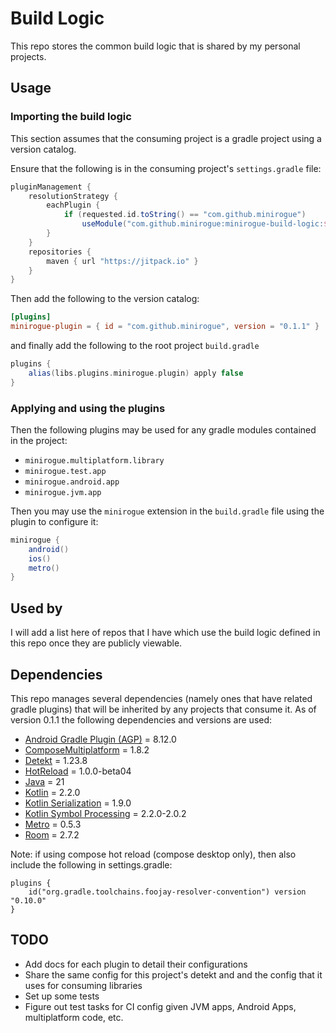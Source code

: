 # Build Logic
This repo stores the common build logic that is shared by my personal projects.

## Usage

### Importing the build logic
This section assumes that the consuming project is a gradle project using a version catalog.

Ensure that the following is in the consuming project's `settings.gradle` file:
```groovy
pluginManagement {
    resolutionStrategy {
        eachPlugin {
            if (requested.id.toString() == "com.github.minirogue")
                useModule("com.github.minirogue:minirogue-build-logic:$requested.version")
        }
    }
    repositories {
        maven { url "https://jitpack.io" }
    }
}
```

Then add the following to the version catalog:
```toml
[plugins]
minirogue-plugin = { id = "com.github.minirogue", version = "0.1.1" }
``` 
and finally add the following to the root project `build.gradle`
```groovy
plugins {
    alias(libs.plugins.minirogue.plugin) apply false
}
```

### Applying and using the plugins
Then the following plugins may be used for any gradle modules contained in the project:
- `minirogue.multiplatform.library`
- `minirogue.test.app`
- `minirogue.android.app`
- `minirogue.jvm.app`

Then you may use the `minirogue` extension in the `build.gradle` file using the plugin to configure it:
```groovy
minirogue {
    android()
    ios()
    metro()
}
```

## Used by
I will add a list here of repos that I have which use the build logic defined in this repo once they are publicly viewable.

## Dependencies

This repo manages several dependencies (namely ones that have related gradle plugins) that will be inherited by any projects that consume it.
As of version 0.1.1 the following dependencies and versions are used:

- [Android Gradle Plugin (AGP)](https://developer.android.com/build/releases/gradle-plugin) = 8.12.0
- [ComposeMultiplatform](https://www.jetbrains.com/help/kotlin-multiplatform-dev/whats-new-compose-1610.html) = 1.8.2
- [Detekt](https://detekt.dev/changelog) = 1.23.8
- [HotReload](https://github.com/JetBrains/compose-hot-reload/releases) = 1.0.0-beta04
- [Java](https://www.java.com/releases/) = 21
- [Kotlin](https://kotlinlang.org/docs/releases.html#release-details) = 2.2.0
- [Kotlin Serialization](https://github.com/Kotlin/kotlinx.serialization/releases) = 1.9.0
- [Kotlin Symbol Processing](https://github.com/google/ksp/releases) = 2.2.0-2.0.2
- [Metro](https://github.com/ZacSweers/metro/releases) = 0.5.3
- [Room](https://developer.android.com/jetpack/androidx/releases/room) = 2.7.2

Note: if using compose hot reload (compose desktop only), then also include the following in settings.gradle:
```
plugins {
    id("org.gradle.toolchains.foojay-resolver-convention") version "0.10.0"
}
```

## TODO
- Add docs for each plugin to detail their configurations
- Share the same config for this project's detekt and and the config that it uses for consuming libraries
- Set up some tests
- Figure out test tasks for CI config given JVM apps, Android Apps, multiplatform code, etc.
